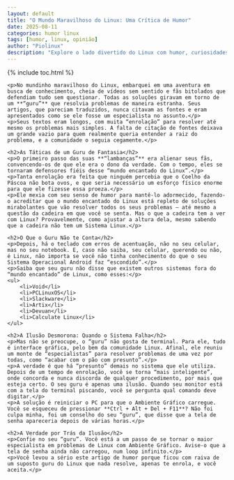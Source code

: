 ```yaml
---
layout: default
title: "O Mundo Maravilhoso do Linux: Uma Crítica de Humor"
date: 2025-08-11
categories: humor linux
tags: [humor, linux, opinião]
author: "Piolinux"
description: "Explore o lado divertido do Linux com humor, curiosidades e críticas leves. Um olhar divertido e inteligente sobre o mundo do sistema open source"
---
```




{% include toc.html %}



 <section class="post-content">

    <p>No mundinho maravilhoso do Linux, embarquei em uma aventura em busca de conhecimento, cheia de vídeos sem sentido e fãs bitolados que defendiam tudo sem questionar. Todas as soluções giravam em torno de um **“guru”** que resolvia problemas de maneira estranha. Seus artigos, que pareciam traduzidos, nunca citavam as fontes e eram apresentados como se ele fosse um especialista no assunto.</p>
    <p>Seus textos eram longos, com muita “enrolação” para resolver até mesmo os problemas mais simples. A falta de citação de fontes deixava um grande vazio para quem realmente queria entender a raiz do problema, e a comunidade o seguia cegamente.</p>

    <h2>As Táticas de um Guru de Fantasia</h2>
    <p>O primeiro passo das suas **“lambanças”** era alienar seus fãs, convencendo-os de que ele era o dono da verdade. Com o tempo, eles se tornaram defensores fiéis desse “mundo encantado do Linux”.</p>
    <p>Tanta enrolação era feita que ninguém percebia que o Coelho da Páscoa não bota ovos, e que seria necessário um esforço físico enorme para que ele fizesse essa proeza.</p>
    <p>Ele mexia com seu senso de humor para mantê-lo adormecido, fazendo-o acreditar que o mundo encantado do Linux está repleto de soluções mirabolantes que vão resolver todos os seus problemas — até mesmo a questão da cadeira em que você se senta. Mas o que a cadeira tem a ver com Linux? Provavelmente, como ajustar a altura dela, mesmo sabendo que a cadeira não tem um Sistema Linux.</p>

    <h2>O Que o Guru Não te Conta</h2>
    <p>Depois, há o teclado com erros de acentuação, não no seu celular, mas no seu notebook. E, caso não saiba, seu celular, querendo ou não, é Linux, não importa se você não tinha conhecimento do que o seu Sistema Operacional Android faz “escondido”.</p>
    <p>Saiba que seu guru não disse que existem outros sistemas fora do “mundo encantado” de Linux, como esses:</p>
    <ul>
        <li>Void</li>
        <li>PCLinuxOS</li>
        <li>Slackware</li>
        <li>Artix</li>
        <li>Devuan</li>
        <li>Calculate Linux</li>
    </ul>

    <h2>A Ilusão Desmorona: Quando o Sistema Falha</h2>
    <p>Mas não se preocupe, o “guru” não gosta de terminal. Para ele, tudo é interface gráfica, pelo bem da comunidade Linux. Afinal, ele reuniu um monte de “especialistas” para resolver problemas de uma vez por todas, como “acabar com o pão com presunto”.</p>
    <p>A verdade é que há “presunto” demais no sistema que ele utiliza. Depois de um tempo de enrolação, você se torna “mais inteligente”, onde concorda e nunca discorda de qualquer procedimento, por mais que esteja certo. O seu guru é apenas uma ilusão. Quando seu monitor está com a tela do terminal piscando, você se pergunta qual comando deve digitar.</p>
    <p>A solução é reiniciar o PC para que o Ambiente Gráfico carregue. Você se esqueceu de pressionar **Ctrl + Alt + Del + F11**? Não foi culpa minha, foi um conselho do seu “guru”, que disse que a tela de senha apareceria depois de várias horas.</p>

    <h2>A Verdade por Trás da Ilusão</h2>
    <p>Confie no seu “guru”. Você está a um passo de se tornar o maior especialista em problemas de Linux com Ambiente Gráfico. Avise-o que a tela de senha ainda não carregou, num loop infinito.</p>
    <p>Você levou a sério este artigo de humor porque ficou com raiva de um suposto guru do Linux que nada resolve, apenas te enrola, e você aceita.</p>
 
  </section>




